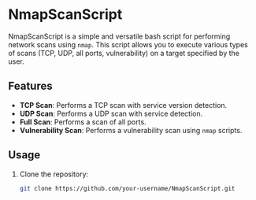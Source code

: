 # NmapScanScript

NmapScanScript is a simple and versatile bash script for performing network scans using `nmap`. This script allows you to execute various types of scans (TCP, UDP, all ports, vulnerability) on a target specified by the user.

## Features

- **TCP Scan**: Performs a TCP scan with service version detection.
- **UDP Scan**: Performs a UDP scan with service detection.
- **Full Scan**: Performs a scan of all ports.
- **Vulnerability Scan**: Performs a vulnerability scan using `nmap` scripts.

## Usage

1. Clone the repository:
   ```bash
   git clone https://github.com/your-username/NmapScanScript.git
